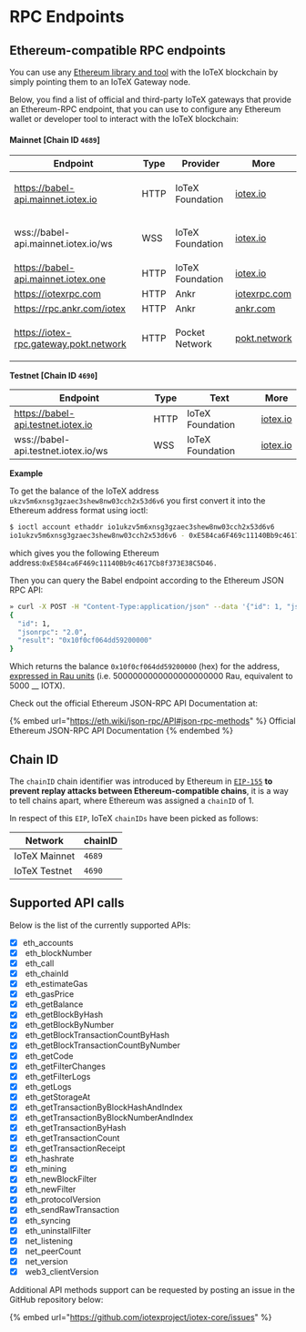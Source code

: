 # RPC Endpoints

## Ethereum-compatible RPC endpoints

You can use any [Ethereum library and tool](../../web3-development/) with the IoTeX blockchain by simply pointing them to an IoTeX Gateway node.&#x20;

Below, you find a list of official and third-party IoTeX gateways that provide an Ethereum-RPC endpoint, that you can use to configure any Ethereum wallet or developer tool to interact with the IoTeX blockchain:&#x20;

#### Mainnet \[Chain ID `4689`]

| Endpoint                               | Type | Provider                   | More                                      |
| -------------------------------------- | ---- | -------------------------- | ----------------------------------------- |
| https://babel-api.mainnet.iotex.io     | HTTP | <p>IoTeX<br>Foundation</p> | [iotex.io](https://iotex.io)              |
| wss://babel-api.mainnet.iotex.io/ws    | WSS  | <p>IoTeX<br>Foundation</p> | [iotex.io](https://iotex.io)              |
| https://babel-api.mainnet.iotex.one    | HTTP | IoTeX Foundation           | [iotex.io](https://iotex.io)              |
| https://iotexrpc.com                   | HTTP | Ankr                       | [iotexrpc.com](https://iotexrpc.com)      |
| https://rpc.ankr.com/iotex             | HTTP | Ankr                       | [ankr.com](https://ankr.com)              |
| https://iotex-rpc.gateway.pokt.network | HTTP | <p>Pocket<br>Network</p>   | [pokt.network](https://www.pokt.network/) |

**Testnet \[Chain ID `4690`]**

| Endpoint                            | Type | Text             | More                         |
| ----------------------------------- | ---- | ---------------- | ---------------------------- |
| https://babel-api.testnet.iotex.io  | HTTP | IoTeX Foundation | [iotex.io](https://iotex.io) |
| wss://babel-api.testnet.iotex.io/ws | WSS  | IoTeX Foundation | [iotex.io](https://iotex.io) |

**Example**

To get the balance of the IoTeX address `ukzv5m6xnsg3gzaec3shew8nw03cch2x53d6v6` you first convert it into the Ethereum address format using ioctl:

```bash
$ ioctl account ethaddr io1ukzv5m6xnsg3gzaec3shew8nw03cch2x53d6v6
io1ukzv5m6xnsg3gzaec3shew8nw03cch2x53d6v6 - 0xE584ca6F469c11140Bb9c4617Cb8f373E38C5D46
```

which gives you the following Ethereum address:`0xE584ca6F469c11140Bb9c4617Cb8f373E38C5D46.`&#x20;

Then you can query the Babel endpoint according to the Ethereum JSON RPC API:&#x20;

```bash
» curl -X POST -H "Content-Type:application/json" --data '{"id": 1, "jsonrpc": "2.0", "method": "eth_getBalance", "params": ["0xE584ca6F469c11140Bb9c4617Cb8f373E38C5D46", ""]}' http://babel-api.mainnet.iotex.io
{
  "id": 1,
  "jsonrpc": "2.0",
  "result": "0x10f0cf064dd59200000"
}
```

Which returns the balance `0x10f0cf064dd59200000` (hex) for the address, [expressed in Rau units](../basic-concepts/iotx-token.md#iotx-fractions) (i.e. 5000000000000000000000 Rau, equivalent to 5000 __ IOTX).

Check out the official Ethereum JSON-RPC API Documentation at:

{% embed url="https://eth.wiki/json-rpc/API#json-rpc-methods" %}
Official Ethereum JSON-RPC API Documentation
{% endembed %}

## Chain ID

The `chainID` chain identifier was introduced by Ethereum in [`EIP-155`](https://eips.ethereum.org/EIPS/eip-155#list-of-chain-ids) **to prevent replay attacks between Ethereum-compatible chains**, it is a way to tell chains apart, where Ethereum was assigned a `chainID` of 1.&#x20;

In respect of this `EIP`, IoTeX `chainIDs` have been picked as follows:

| Network       | chainID |
| ------------- | ------- |
| IoTeX Mainnet | `4689`  |
| IoTeX Testnet | `4690`  |

## Supported API calls

Below is the list of the currently supported APIs:

* [x] eth\_accounts
* [x] &#x20;eth\_blockNumber
* [x] &#x20;eth\_call
* [x] &#x20;eth\_chainId
* [x] &#x20;eth\_estimateGas
* [x] &#x20;eth\_gasPrice
* [x] &#x20;eth\_getBalance
* [x] &#x20;eth\_getBlockByHash
* [x] &#x20;eth\_getBlockByNumber
* [x] &#x20;eth\_getBlockTransactionCountByHash
* [x] &#x20;eth\_getBlockTransactionCountByNumber
* [x] &#x20;eth\_getCode
* [x] &#x20;eth\_getFilterChanges
* [x] &#x20;eth\_getFilterLogs
* [x] &#x20;eth\_getLogs
* [x] &#x20;eth\_getStorageAt
* [x] &#x20;eth\_getTransactionByBlockHashAndIndex
* [x] &#x20;eth\_getTransactionByBlockNumberAndIndex
* [x] &#x20;eth\_getTransactionByHash
* [x] &#x20;eth\_getTransactionCount
* [x] &#x20;eth\_getTransactionReceipt
* [x] &#x20;eth\_hashrate
* [x] &#x20;eth\_mining
* [x] &#x20;eth\_newBlockFilter
* [x] &#x20;eth\_newFilter
* [x] &#x20;eth\_protocolVersion
* [x] &#x20;eth\_sendRawTransaction
* [x] &#x20;eth\_syncing
* [x] &#x20;eth\_uninstallFilter
* [x] &#x20;net\_listening
* [x] &#x20;net\_peerCount
* [x] &#x20;net\_version
* [x] &#x20;web3\_clientVersion

Additional API methods support can be requested by posting an issue in the GitHub repository below:

{% embed url="https://github.com/iotexproject/iotex-core/issues" %}
